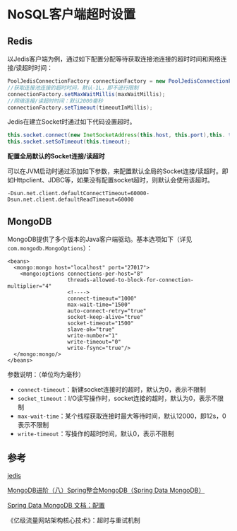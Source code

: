 # NoSQL客户端超时设置

## Redis

以Jedis客户端为例，通过如下配置分配等待获取连接池连接的超时时间和网络连接/读超时时间：

```java
PoolJedisConnectionFactory connectionFactory = new PoolJedisConnectionFactory();
//获取连接池连接的超时时间，默认-1L，即不进行限制
connectionFactory.setMaxWaitMillis(maxWaitMillis);
//网络连接/读超时时间：默认2000毫秒
connectionFactory.setTimeout(timeoutInMillis);
```

Jedis在建立Socket时通过如下代码设置超时。

```java
this.socket.connect(new InetSocketAddress(this.host, this.port),this. timeout);
this.socket.setSoTimeout(this.timeout);
```

**配置全局默认的Socket连接/读超时**

可以在JVM启动时通过添加如下参数，来配置默认全局的Socket连接/读超时。即如Httpclient、JDBC等，如果没有配置socket超时，则默认会使用该超时。

```text
-Dsun.net.client.defaultConnectTimeout=60000-Dsun.net.client.defaultReadTimeout=60000
```



## MongoDB

MongoDB提供了多个版本的Java客户端驱动。基本选项如下（详见`com.mongodb.MongoOptions`）：

```markup
<beans>
  <mongo:mongo host="localhost" port="27017">
    <mongo:options connections-per-host="8"
                   threads-allowed-to-block-for-connection-multiplier="4"
                   <!---->
                   connect-timeout="1000"
                   max-wait-time="1500"
                   auto-connect-retry="true"
                   socket-keep-alive="true"
                   socket-timeout="1500"
                   slave-ok="true"
                   write-number="1"
                   write-timeout="0"
                   write-fsync="true"/>
  </mongo:mongo/>
</beans>
```

参数说明：（单位均为毫秒）

* `connect-timeout`：新建socket连接时的超时，默认为0，表示不限制
* `socket_timeout`：I/O读写操作时，socket连接的超时，默认为0，表示不限制
* `max-wait-time`：某个线程获取连接时最大等待时间，默认12000，即12s，0表示不限制
* `write-timeout`：写操作的超时时间，默认0，表示不限制



## 参考

[jedis](https://github.com/xetorthio/jedis)

[MongoDB进阶（八）Spring整合MongoDB（Spring Data MongoDB）](https://blog.csdn.net/qq_16313365/article/details/70142729)

[Spring Data MongoDB 文档：配置](https://docs.spring.io/spring-data/mongodb/docs/current/reference/html/#mongo.mongo-xml-config)

《亿级流量网站架构核心技术》：超时与重试机制





